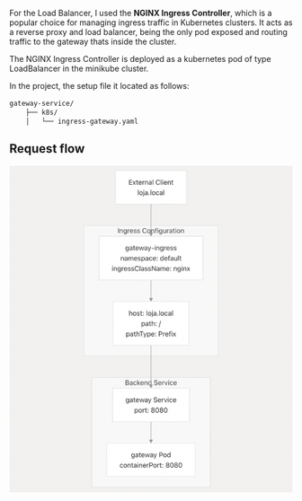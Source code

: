 For the Load Balancer, I used the **NGINX Ingress Controller**, which is a popular choice for managing ingress traffic in Kubernetes clusters. It acts as a reverse proxy and load balancer, being the only pod exposed and routing traffic to the gateway thats inside the cluster.

The NGINX Ingress Controller is deployed as a kubernetes pod of type LoadBalancer in the minikube cluster.

In the project, the setup file it located as follows:

```
gateway-service/
    ├── k8s/
    │   └── ingress-gateway.yaml
```


## Request flow

![](./img/discovery.png)
